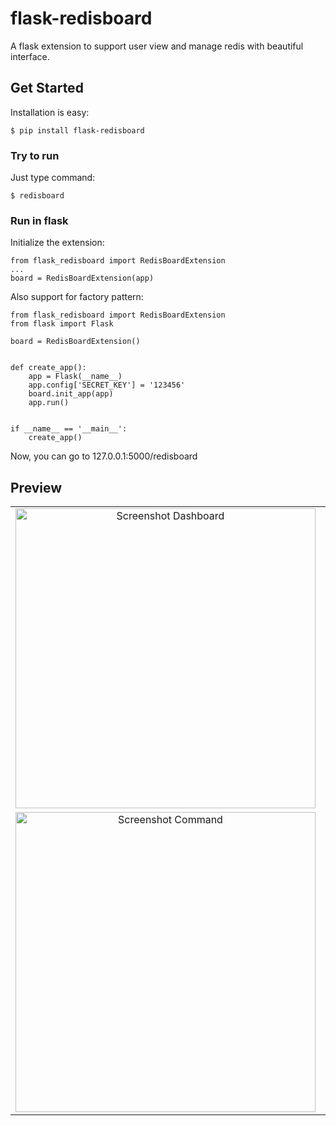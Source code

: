 # flask-redisboard

A flask extension to support user view and manage redis with beautiful interface.


## Get Started

Installation is easy:
```
$ pip install flask-redisboard
```

### Try to run
Just type command:
```
$ redisboard
```

### Run in flask
Initialize the extension:
```
from flask_redisboard import RedisBoardExtension
...
board = RedisBoardExtension(app)
```

Also support for factory pattern:
```
from flask_redisboard import RedisBoardExtension
from flask import Flask

board = RedisBoardExtension()


def create_app():
    app = Flask(__name__)
    app.config['SECRET_KEY'] = '123456'
    board.init_app(app)
    app.run()


if __name__ == '__main__':
    create_app()
```

Now, you can go to 127.0.0.1:5000/redisboard 


## Preview

<table align="center">
    <tr>
        <td align="center">
            <a href="https://raw.githubusercontent.com/hjlarry/flask-redisboard/master/screenshot/demo1.png">
                <img src="screenshot/demo1.png" alt="Screenshot Dashboard" width="480px" />
            </a>
        </td>
        <td align="center">
            <a href="https://raw.githubusercontent.com/hjlarry/flask-redisboard/master/screenshot/demo2.png">
                <img src="screenshot/demo2.png" alt="Screenshot Database" width="480px" />
            </a>
        </td>
    </tr>
    <tr>
        <td align="center">
            <a href="https://raw.githubusercontent.com/hjlarry/flask-redisboard/master/screenshot/demo3.png">
                <img src="screenshot/demo3.png" alt="Screenshot Command" width="480px" />
            </a>
        </td>
        <td align="center">
            <a href="https://raw.githubusercontent.com/hjlarry/flask-redisboard/master/screenshot/demo4.png">
                <img src="screenshot/demo4.png" alt="Screenshot ServerInfo" width="480px" />
            </a>
        </td>
    </tr>
</table>

